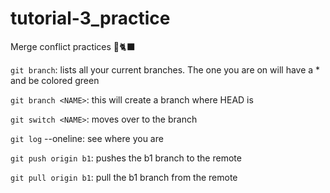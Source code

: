 # tutorial-3_practice
Merge conflict practices 🌻🐈‍⬛

`git branch`: lists all your current branches. The one you are on will have a * and be colored green

`git branch <NAME>`: this will create a branch where HEAD is

`git switch <NAME>`: moves over to the branch

`git log` --oneline: see where you are

`git push origin b1`: pushes the b1 branch to the remote

`git pull origin b1`: pull the b1 branch from the remote
